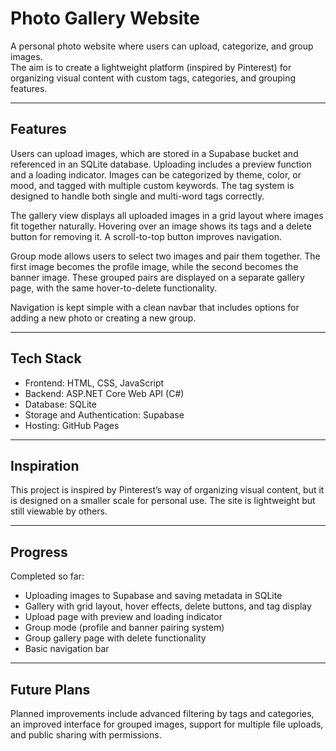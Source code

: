# Photo Gallery Website  

A personal photo website where users can upload, categorize, and group images.  
The aim is to create a lightweight platform (inspired by Pinterest) for organizing visual content with custom tags, categories, and grouping features.  

---

## Features  

Users can upload images, which are stored in a Supabase bucket and referenced in an SQLite database. Uploading includes a preview function and a loading indicator. Images can be categorized by theme, color, or mood, and tagged with multiple custom keywords. The tag system is designed to handle both single and multi-word tags correctly.  

The gallery view displays all uploaded images in a grid layout where images fit together naturally. Hovering over an image shows its tags and a delete button for removing it. A scroll-to-top button improves navigation.  

Group mode allows users to select two images and pair them together. The first image becomes the profile image, while the second becomes the banner image. These grouped pairs are displayed on a separate gallery page, with the same hover-to-delete functionality.  

Navigation is kept simple with a clean navbar that includes options for adding a new photo or creating a new group.  

---

## Tech Stack  

- Frontend: HTML, CSS, JavaScript  
- Backend: ASP.NET Core Web API (C#)  
- Database: SQLite  
- Storage and Authentication: Supabase  
- Hosting: GitHub Pages  

---

## Inspiration  

This project is inspired by Pinterest’s way of organizing visual content, but it is designed on a smaller scale for personal use. The site is lightweight but still viewable by others.  

---

## Progress  

Completed so far:  
- Uploading images to Supabase and saving metadata in SQLite  
- Gallery with grid layout, hover effects, delete buttons, and tag display  
- Upload page with preview and loading indicator  
- Group mode (profile and banner pairing system)  
- Group gallery page with delete functionality  
- Basic navigation bar  

---

## Future Plans  

Planned improvements include advanced filtering by tags and categories, an improved interface for grouped images, support for multiple file uploads, and public sharing with permissions.  
